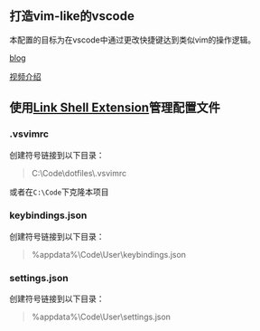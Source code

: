 ## 打造vim-like的vscode

本配置的目标为在vscode中通过更改快捷键达到类似vim的操作逻辑。

[blog](https://pidanmeng.github.io)

[视频介绍](https://www.bilibili.com/video/BV1s34y1Y79u?spm_id_from=333.999.0.0)

## 使用[Link Shell Extension](https://schinagl.priv.at/nt/hardlinkshellext/linkshellextension.html#download)管理配置文件

### .vsvimrc

创建符号链接到以下目录：

> C:\\Code\\dotfiles\\.vsvimrc

或者在`C:\Code`下克隆本项目

### keybindings.json

创建符号链接到以下目录：

> %appdata%\\Code\\User\\keybindings.json

### settings.json

创建符号链接到以下目录：

> %appdata%\\Code\\User\\settings.json
